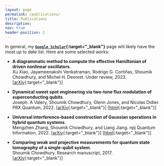 ```yaml
---
layout: page
permalink: /publications/
title: Publications
description:
nav: true
header-position: 2
---
```


In general, my **[`Google Scholar`](https://scholar.google.com/citations?user=jheWYGwAAAAJ){:target="_blank"}** page will likely have the most up to date list. Here are some selected works:

- **A diagrammatic method to compute the effective Hamiltonian of driven nonlinear oscillators**. \
Xu Xiao, Jayameenakshi Venkatraman, Rodrigo G. Cortiñas, Shoumik Chowdhury, and Michel H. Devoret. Under review, 2023. [[arXiv](https://arxiv.org/abs/2304.13656){:target="_blank"}]

- **Dynamical sweet spot engineering via two-tone flux modulation of superconducting qubits**. \
Joseph. A Valery, Shoumik Chowdhury, Glenn Jones, and Nicolas Didier. PRX Quantum, 2022. [[arXiv](https://arxiv.org/abs/2104.07835){:target="_blank"}] [[html](https://journals.aps.org/prxquantum/abstract/10.1103/PRXQuantum.3.020337){:target="_blank"}]

- **Universal interference-based construction of Gaussian operations in hybrid quantum systems**. \
Mengzhen Zhang, Shoumik Chowdhury, and Liang Jiang. npj Quantum Information, 2022. [[arXiv](https://arxiv.org/abs/2007.02385){:target="_blank"}] [[html](https://www.nature.com/articles/s41534-022-00581-9){:target="_blank"}]

- **Comparing weak and projective measurements for quantum state tomography of a single-qubit system**. \
Shoumik Chowdhury. Research manuscript, 2017. [[arXiv](https://arxiv.org/abs/1711.03645){:target="_blank"}]

